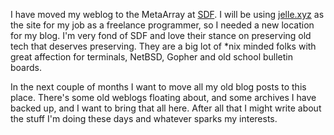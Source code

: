 <!--
title: Moved this blog to SDF
categories: general, english
-->
I have moved my weblog to the MetaArray at [SDF](https://sdf.org). I will be
using [jelle.xyz](https://jelle.xyz) as the site for my job as a freelance
programmer, so I needed a new location for my blog. I'm very fond of SDF and
love their stance on preserving old tech that deserves preserving. They are a
big lot of \*nix minded folks with great affection for terminals, NetBSD,
Gopher and old school bulletin boards.

In the next couple of months I want to move all my old blog posts to this
place. There's some old weblogs floating about, and some archives I have backed
up, and I want to bring that all here. After all that I might write about the
stuff I'm doing these days and whatever sparks my interests.
